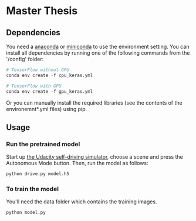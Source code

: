 # Master Thesis

## Dependencies
You need a [anaconda](https://www.continuum.io/downloads) or [miniconda](https://conda.io/miniconda.html) to use the environment setting.
You can install all dependencies by running one of the following commands from the '/config' folder:
```python
# TensorFlow without GPU
conda env create -f cpu_keras.yml

# TensorFlow with GPU
conda env create -f gpu_keras.yml
```

Or you can manually install the required libraries (see the contents of the environemnt*.yml files) using pip.


## Usage
### Run the pretrained model

Start up [the Udacity self-driving simulator](https://github.com/udacity/self-driving-car-sim), choose a scene and press the Autonomous Mode button.  Then, run the model as follows:

```python
python drive.py model.h5
```

### To train the model

You'll need the data folder which contains the training images.

```python
python model.py
```
